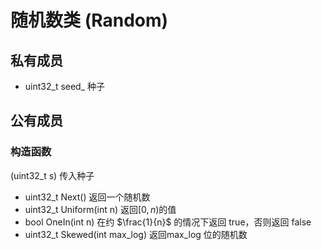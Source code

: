 # 随机数类 (Random)
## 私有成员
+ uint32_t seed_ 种子
## 公有成员
### 构造函数
(uint32_t s) 传入种子
+ uint32_t Next() 返回一个随机数
+ uint32_t Uniform(int n) 返回$[0, n)$的值
+ bool OneIn(int n)  在约 $\frac{1}{n}$ 的情况下返回 true，否则返回 false
+ uint32_t Skewed(int max_log) 返回max_log 位的随机数